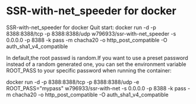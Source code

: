 # SSR-with-net_speeder for docker

SSR-with-net_speeder for docker
Quit start:
docker run -d -p 8388:8388/tcp -p 8388:8388/udp w796933/ssr-with-net_speeder -s 0.0.0.0 -p 8388 -k pass -m chacha20 -o http_post_compatible -O auth_sha1_v4_compatible

In default,the root passwd is random.If you want to use a preset password instead of a random generated one, you can set the environment variable ROOT_PASS to your specific password when running the container:

docker run -d -p 8388:8388/tcp -p 8388:8388/udp -e ROOT_PASS="mypass" w796933/ssr-with-net -s 0.0.0.0 -p 8388 -k pass -m chacha20 -o http_post_compatible -O auth_sha1_v4_compatible
